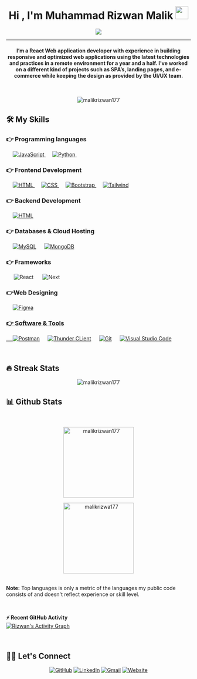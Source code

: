 <h1 align="center">Hi , I'm Muhammad Rizwan Malik <img src="https://media.giphy.com/media/hvRJCLFzcasrR4ia7z/giphy.gif" width="35"></h1>
<p align="center">
 <a href="https://github.com/DenverCoder1/readme-typing-svg"><img src="https://readme-typing-svg.herokuapp.com?lines=Software+Engineer;Frontend+React+Developer;Learning%20MERN%20Stack&center=true&width=500&height=50&font=georgia"></a>
</p>
<hr/>
<h4 align="center">I’m a React Web application developer with experience in building responsive and optimized web applications using
the latest technologies and practices in a remote environment for a year and a half. I’ve worked on a different kind
of projects such as SPA’s, landing pages, and e-commerce while keeping the design as provided by the UI/UX team.</h4>
<br>
<p align="center"> <img src="https://komarev.com/ghpvc/?username=malikrizwan177&label=Rizwan's%20Profile%20Views%20&color=dc143c&style=plastic" alt="malikrizwan177" /> </p>

## 🛠️ My Skills

### 👉 Programming languages

<p align="left"> 
  &emsp;
  <a href="https://developer.mozilla.org/en-US/docs/Web/JavaScript" target="_blank"> 
     <img alt="JavaScript" src="https://img.shields.io/badge/JavaScript%20-%23F7DF1E.svg?logo=javascript&logoColor=black">
   </a>
  &emsp;
   <a href="https://www.python.org" target="_blank">
    <img alt="Python" src="https://img.shields.io/badge/Python%20-%2314354C.svg?logo=python&logoColor=white">
  </a>
&emsp; 
</p>

### 👉 Frontend Development

<p align="left"> 
  &emsp; 
  <a href="https://www.w3.org/html/" target="_blank"> 
   <img alt="HTML" src="https://img.shields.io/badge/HTML5%20-%23E34F26.svg?logo=html5&logoColor=white">
  </a>   
  &emsp;
  <a href="https://www.w3schools.com/css/" target="_blank">
    <img alt="CSS" src="https://img.shields.io/badge/CSS%20-%231572B6.svg?logo=css3&logoColor=white">
  </a> 
   &emsp;
  <a href="https://getbootstrap.com" target="_blank"> 
    <img alt="Bootstrap" src="https://img.shields.io/badge/Bootstrap-%23563D7C.svg?style=flat&logo=bootstrap&logoColor=white"/>
  </a>
  &emsp;
  <a href="https://tailwindcss.com" target="_blank"> 
    <img alt="Tailwind" src="https://img.shields.io/badge/Tailwind%20CSS-lightblue?style=flat&logo=tailwindcss&logoColor=blue"/>
  </a>
</p>

### 👉 Backend Development

<p align="left"> 
  &emsp; 
  <a href="https://nodejs.org/en" target="_blank"> 
   <img alt="HTML" src="https://img.shields.io/badge/Nodejs-6DB33F.svg?logo=node.js&logoColor=white">
  </a>   
</p>

### 👉 Databases & Cloud Hosting

<p align="left">
  &emsp;
    <a href="https://www.mysql.com/"><img alt="MySQL" src="https://img.shields.io/badge/MySQL-gray?style=flat&logo=mysql&logoColor=white"></a>
  &emsp;
    <a href="https://www.mongodb.com/"><img alt="MongoDB" src="https://img.shields.io/badge/MongoDB-green?style=flat&logo=mongodb&logoColor=darkgreen"></a>
 &emsp; 
</p>

### 👉 Frameworks
<p align="left">

&emsp;&ensp;![React](https://img.shields.io/badge/React-lightblue?style=flat&logo=react&logoColor=blue)
&emsp;&ensp;![Next](https://img.shields.io/badge/Nextjs-gray?style=flat&logo=next.js&logoColor=white)
</p>


### 👉Web Designing
<p align="left">
  &emsp;  
   <a href="https://www.figma.com" target="_blank"> 
    <img alt="Figma" src="https://img.shields.io/badge/Figma-white?style=flat&logo=figma&logoColor=darkred"/>
 </p>

### 👉 Software & Tools

<p>
  &emsp;
    <a href="https://www.postman.com/"><img alt="Postman" src="https://img.shields.io/badge/Postman-FF6C37?style=flat&logo=postman&logoColor=white"></a>
   &emsp;
    <a href="https://www.thunderclient.com/"><img alt="Thunder CLient" src="https://img.shields.io/badge/Thunder%20Client-purple?style=flat&logo=thunderclient&logoColor=white"></a>
  &emsp;
    <a href="https://git-scm.com/"><img alt="Git" src="https://img.shields.io/badge/Git%20-%23F05033.svg?logo=git&logoColor=white"></a>
  &emsp;
    <a href="https://code.visualstudio.com/"><img alt="Visual Studio Code" src="https://img.shields.io/badge/Visual%20Studio%20Code-0078d7.svg?logo=visual-studio-code&logoColor=white"></a>
 &emsp; 
</p>

<br/>

## 🔥 Streak Stats

<p align="center"><img align="center" src="https://github-readme-streak-stats.herokuapp.com/?user=malikrizwan177&theme=algolia" alt="malikrizwan177" /></p>

## 📊 Github Stats


  <br/>
  <p align="center">
    <a href="https://github.com/malikrizwan177"><img align="center" src="https://github-readme-stats.vercel.app/api?username=malikrizwan177&show_icons=true&locale=en&theme=algolia" alt="malikrizwan177" height="192px"/></a>
	</p>
	<p  align="center">
	  <img src="https://github-readme-stats.vercel.app/api/top-langs?username=malikrizwan177&show_icons=true&locale=en&layout=compact&theme=algolia" alt="malikrizwa177" height="192px"/>
	</p>
  <br/>
  <b>Note:</b> Top languages is only a metric of the languages my public code consists of and doesn't reflect experience or skill level.
  </p>
  <br/>

<b>⚡ Recent GitHub Activity</b>
  <br/>
	<a href="https://github.com/malikrizwan177"><img alt="Rizwan's Activity Graph" src="https://github-readme-activity-graph.vercel.app/graph?username=malikrizwan177&custom_title=Rizwan's%20Contribution%20Graph&theme=react-dark" /></a>
  <br/>

<br/>

## 🙋‍♀️ Let's Connect

<p align="center">
	<a href="https://github.com/malikrizwan177"><img src="https://img.icons8.com/bubbles/50/000000/github.png" alt="GitHub"/></a>
	<a href="https://www.linkedin.com/in/rizwan-malik-281888283/"><img src="https://img.icons8.com/bubbles/50/000000/linkedin.png" alt="LinkedIn"/></a>
	<a href="mailto:malik.rizwan177@gmail.com"><img src="https://img.icons8.com/bubbles/50/000000/gmail.png" alt="Gmail"/></a>
  <a href="https://resume-4-swart.vercel.app/"><img src="https://img.icons8.com/bubbles/50/000000/web.png" alt="Website"/></a>
	
</p>

<!--img align="right" alt="Coding" width="450" src="https://camo.githubusercontent.com/6607041227d81f650340ff070cc2843518acad359b57e5bb054a9fb7127aa041/68747470733a2f2f63646e2e6472696262626c652e636f6d2f75736572732f323634363432332f73637265656e73686f74732f353530373139362f636f6d70757465722e676966" data-canonical-src="https://cdn.dribbble.com/users/2646423/screenshots/5507196/computer.gif" style="max-width:100%;"/-->
